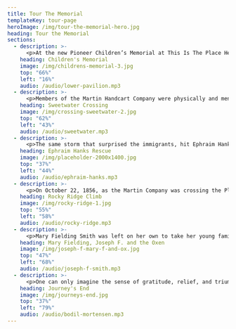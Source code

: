 ```yaml
---
title: Tour The Memorial
templateKey: tour-page
heroImage: /img/tour-the-memorial-hero.jpg
heading: Tour the Memorial
sections:
  - description: >-
      <p>At the new Pioneer Children’s Memorial at This Is The Place Heritage State Park, if you listen closely, you can hear our whispers – childlike echoes of laughter, fear and adventure floating across the plains, through the canyons and mountains from Iowa to Utah. Listen to the frightened excitement in our voices as we forge large rivers, ascend tall mountains, drive through herds of buffalo, and watch in disbelief as the buckskin-clad Native Americans trade with our parents.</p><p>Come take our hands. Read our stories. Feel what we felt, and honor those of our young friends who didn’t make it to Zion at the new Pioneer Children’s Memorial at This Is The Place Heritage State Park.</p>
    heading: Children's Memorial
    image: /img/childrens-memorial-3.jpg
    top: "66%"
    left: "16%"
    audio: /audio/lower-pavilion.mp3
  - description: >-
      <p>Members of the Martin Handcart Company were physically and mentally exhausted by the time they reached the Sweetwater River on November 4, 1856. Some broke down and cried. Today, the crossing looks easy, but to them it was one more step in a life or death struggle.</p><p>With the help of a few express riders from Salt Lake, they started into the river. Some walked through on their own. Some pulled their handcarts, and some rode in wagons. The heroic express riders spent the day helping them cross, pulling carts and carrying emigrants on their backs. They helped them set up camp in the cove, hunkered down, and prayed that more rescuers would come soon, because many of them were close to death.</p>
    heading: Sweetwater Crossing
    image: /img/crossing-sweetwater-2.jpg
    top: "62%"
    left: "43%"
    audio: /audio/sweetwater.mp3
  - description: >-
      <p>The same storm that surprised the immigrants, hit Ephraim Hanks and other rescuers at South Pass, Wyoming. The snow was too deep to move the rescue wagons forward. Undaunted, Hanks took two horses and left to find the Martin Company.</p><p>The first night, Hanks, prayed for a buffalo, when he looked up he saw one within fifty yards. He shot it and saved the meat for the immigrants. He killed another in the morning. God blessed him, for it was rare to find them there at that time of year.</p><p>Late that afternoon, he found the Martin Company. He later said: "When I saw the terrible condition ... my heart almost melted within me." He distributed the life-saving meat, and within five minutes it was being cooked for dinner. That act and other miracles saved the lives of many that night and on the rest of the trek to Salt Lake.</p>
    heading: Ephraim Hanks Rescue
    image: /img/placeholder-2000x1400.jpg
    top: "37%"
    left: "44%"
    audio: /audio/ephraim-hanks.mp3
  - description: >-
      <p>On October 22, 1856, as the Martin Company was crossing the Platte River, approximately 130 miles west, members of the Willie Company were facing their own life or death struggle. With the help of a few express riders from Salt Lake, they determined to keep moving through the blizzard until they reached Rock Creek Hollow.</p><p>It was a 16-mile trek that included a 5-mile steep incline over what they called Rocky Ridge, part of a wind-blown mountain of barren rocks with no cover. They slogged their way through the same frigid, blinding snow that the Martin Company was dealing with behind them and began their climb.</p><p>Levi Savage afterwards: "We buried our dead, got up our teams and about nine o’clock a.m. commenced ascending the Rocky Ridge. This was a severe day. … We became weary, set down to rest, and some became chilled and commenced to freeze." They buried 15 people at Rock Creek Hollow.</p>
    heading: Rocky Ridge Climb
    image: /img/rocky-ridge-1.jpg
    top: "55%"
    left: "58%"
    audio: /audio/rocky-ridge.mp3
  - description: >-
      <p>Mary Fielding Smith was left on her own to take her young family to Utah. Undaunted, she found a wagon, bought a team of unbroken wild cows and steers, and began the journey. Trail Captain, Cornelius P. Lott, told her to turn back when he saw her team, wagon, and lack of supplies. Fiercely determined, Mary said she and her family were going to Zion, and they would arrive before him and would ask nothing.</p><p>During the trek, one of Mary's oxen whom they called "Old Buck,” fell down and could not move. Lott said, “It will die, unyoke it, and leave it. I told you that you would be a burden ...." Mary found a bottle of consecrated oil and asked her son Joseph Fielding and James Lawson to administer to Old Buck. The ox jumped up and they continued. She and her family arrived in Salt Lake before Lott and the company.</p>
    heading: Mary Fielding, Joseph F. and the Oxen
    image: /img/joseph-f-mary-f-and-ox.jpg
    top: "47%"
    left: "68%"
    audio: /audio/joseph-f-smith.mp3
  - description: >-
      <p>One can only imagine the sense of gratitude, relief, and triumph that the pioneers felt when they first glimpsed the Great Salt Lake Valley from the high mountains to the east. By the providence of God, they had arrived and were ready to go to work building their new homes and Zion.</p><p>Thomas Bullock said: "We came in full view of the Salt Lake in the distance, with its bold hills on its islands towing up in bold relief behind the silvery lake — a very extensive valley burst upon our view ... I could not help shouting "Hurra, hurra, hurra, here's my home at last."</p>
    heading: Journey's End
    image: /img/journeys-end.jpg
    top: "37%"
    left: "79%"
    audio: /audio/bodil-mortensen.mp3
---
```

